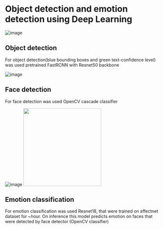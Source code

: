 # Object detection and emotion detection using Deep Learning

![image](https://user-images.githubusercontent.com/56451080/214510994-39161020-3a7c-46fc-9a39-b9a10a728afa.png)

## Object detection
For object detection(blue bounding boxes and green text-confidence level) was used pretrained FastRCNN with Resnet50 backbone

![image](https://user-images.githubusercontent.com/56451080/214513719-a60cf7ea-c25b-48ea-a2a0-51ad0a53769a.png)

## Face detection
For face detection was used OpenCV cascade classifier

![image](https://user-images.githubusercontent.com/56451080/214512794-5e2dd225-ede6-4ee3-aba9-1d09210cfd57.png)
<img width="256px" allign="center" src="https://user-images.githubusercontent.com/56451080/214512794-5e2dd225-ede6-4ee3-aba9-1d09210cfd57.png" />

## Emotion classification
For emotion classification was used Resnet18, that were trained on affectnet dataset for ~hour. On inference this model predicts emotion on faces that were detected by face detector (OpenCV classifier)



